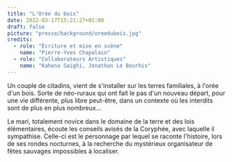 ```yaml
---
title: "L'Orée du bois"
date: 2022-03-17T15:21:27+01:00
draft: false
picture: "presse/background/oreedubois.jpg"
credits: 
  - role: "Écriture et mise en scène"
    name: "Pierre-Yves Chapalain"
  - role: "Collaborateurs Artistiques"
    name: "Kahena Saighi, Jonathan Le Bourhis"
---
```


          
Un couple de citadins, vient de s'installer sur les terres familiales, à l'orée d'un bois. Sorte de néo-ruraux qui ont fait le pas d'un nouveau départ, pour une vie différente, plus libre peut-être, dans un contexte où les interdits sont de plus en plus nombreux...

Le mari, totalement novice dans le domaine de la terre et des lois élémentaires, écoute les conseils avisés de la Coryphée, avec laquelle il sympathise. Celle-ci est le personnage par lequel se raconte l'histoire, lors de ses rondes nocturnes, à la recherche du mystérieux organisateur de fêtes sauvages impossibles à localiser.
